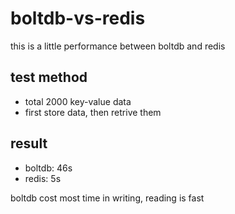 # boltdb-vs-redis

this is a little performance between boltdb and redis

## test method

- total 2000 key-value data
- first store data, then retrive them

## result
- boltdb: 46s
- redis: 5s

boltdb cost most time in writing, reading is fast

